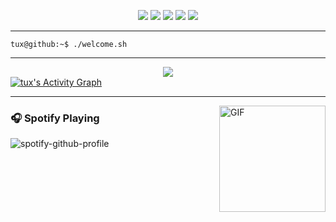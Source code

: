 <p align="center">
   <a href="https://www.facebook.com/0xtux" target="_blank"><img src="https://img.shields.io/badge/-Facebook-0D1117?style=for-the-badge&logo=facebook&logoColor=ff3c74"></a>
    <a href="https://steamcommunity.com/id/0xtux" target="_blank"><img src="https://img.shields.io/badge/-Steam-0D1117?style=for-the-badge&logo=steam&logoColor=ff3c74"></a>
   <a href="https://www.reddit.com/user/0xtux" target="_blank"><img src="https://img.shields.io/badge/-Reddit-0D1117?style=for-the-badge&logo=reddit&logoColor=ff3c74"></a>
   <a href="https://discord.gg/jwGRprex4C" target="_blank"><img src="https://img.shields.io/badge/-Discord-0D1117?style=for-the-badge&logo=discord&logoColor=ff3c74"></a>
   <a href="mailto:0xTux@pm.me" target="_blank"><img src="https://img.shields.io/badge/-Email-0D1117?style=for-the-badge&logo=gmail&logoColor=ff3c74"></a>
</p>

---

```console
tux@github:~$ ./welcome.sh
```

---

<div align="center">
<img src="https://github-readme-streak-stats.herokuapp.com?user=0xTux&theme=dark-smoky&date_format=M%20j%5B%2C%20Y%5D&background=0D1117&ring=FF3C74&currStreakNum=FFFFFF&dates=FF3C74&sideLabels=FFFFFF&fire=FF3C74&sideNums=FFFFFF&currStreakLabel=62C4FF&border=FF3C74"/>
</div>

<div>
    <a href="#"><img alt="tux's Activity Graph" src="https://github-readme-activity-graph.vercel.app/graph?username=0xTux&custom_title=tux%27s%20Contribution%20Graph&bg_color=0D1117&color=ff3c74&line=FFFFFF&point=ff3c74&hide_border=true" /></a>
<div> 

---

<img align="right" alt="GIF" height="170px" src="https://media.giphy.com/media/J5B1Y8QZnzXXbLQIBu/giphy.gif" />

### 🎧 Spotify Playing

![spotify-github-profile](https://spotify-github-profile.kittinanx.com/api/view?uid=irvd4a80l4m2v7k2gy3fct4j5&cover_image=true&theme=novatorem&bar_color=ff3c74&bar_color_cover=false)
